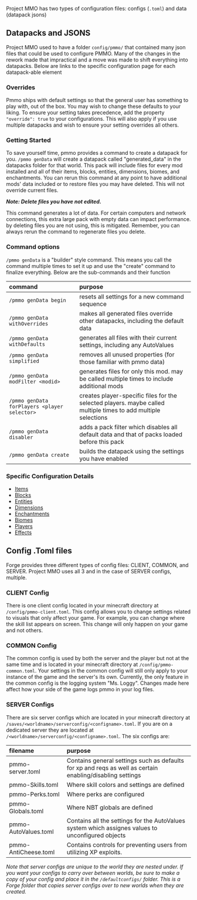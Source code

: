Project MMO has two types of configuration files: configs (`.toml`) and data (datapack jsons)

## Datapacks and JSONS
Project MMO used to have a folder `config/pmmo/` that contained many json files that could be used to configure PMMO.  Many of the changes in the rework made that impractical and a move was made to shift everything into datapacks.  Below are links to the specific configuration page for each datapack-able element

### Overrides
Pmmo ships with default settings so that the general user has something to play with, out of the box.  You may wish to change these defaults to your liking.  To ensure your setting takes precedence, add the property `"override": true` to your configurations.  This will also apply if you use multiple datapacks and wish to ensure your setting overrides all others.

### Getting Started
To save yourself time, pmmo provides a command to create a datapack for you.  `/pmmo genData` will create a datapack called "generated_data" in the datapacks folder for that world.  This pack will include files for every mod installed and all of their items, blocks, entities, dimensions, biomes, and enchantments.  You can rerun this command at any point to have additional mods' data included or to restore files you may have deleted.  This will not override current files.

***Note: Delete files you have not edited.***

This command generates a lot of data.  For certain computers and network connections, this extra large pack with empty data can impact performance.  by deleting files you are not using, this is mitigated.  Remember, you can always rerun the command to regenerate files you delete.

### Command options
`/pmmo genData` is a "builder" style command.  This means you call the command multiple times to set it up and use the "create" command to finalize everything.  Below are the sub-commands and their function

|command| purpose                                                                                                        |
|:---|:---------------------------------------------------------------------------------------------------------------|
|`/pmmo genData begin`| resets all settings for a new command sequence                                                                 |
|`/pmmo genData withOverrides`| makes all generated files override other datapacks, including the default data                                 |
|`/pmmo genData withDefaults`| generates all files with their current settings, including any AutoValues                                      |
|`/pmmo genData simplified`| removes all unused properties (for those familiar with pmmo data)                                              |
|`/pmmo genData modFilter <modid>`| generates files for only this mod.  may be called multiple times to include additional mods                    |
|`/pmmo genData forPlayers <player selector>`| creates player-specific files for the selected players. maybe called multiple times to add multiple selections |
|`/pmmo genData disabler`| adds a pack filter which disables all default data and that of packs loaded before this pack                   |
|`/pmmo genData create`| builds the datapack using the settings you have enabled                                                        |

### Specific Configuration Details
- [Items](items.md)
- [Blocks](blocks.md)
- [Entities](entities.md)
- [Dimensions](dimensions.md)
- [Enchantments](enchantments.md)
- [Biomes](biomes.md)
- [Players](players.md)
- [Effects](effects.md)

## Config .Toml files
Forge provides three different types of config files: CLIENT, COMMON, and SERVER.  Project MMO uses all 3 and in the case of SERVER configs, multiple.

### CLIENT Config
There is one client config located in your minecraft directory at `/config/pmmo-client.toml`.  This config allows you to change settings related to visuals that only affect your game.  For example, you can change where the skill list appears on screen.  This change will only happen on your game and not others.

### COMMON Config
The common config is used by both the server and the player but not at the same time and is located in your minecraft directory at `/config/pmmo-common.toml`.  Your settings in the common config will still only apply to your instance of the game and the server's its own.  Currently, the only feature in the common config is the logging system "Ms. Loggy".  Changes made here affect how your side of the game logs pmmo in your log files.

### SERVER Configs
There are six server configs which are located in your minecraft directory at `/saves/<worldname>/serverconfig/<configname>.toml`.  If you are on a dedicated server they are located at `/<worldname>/serverconfig/<configname>.toml`.  The six configs are:

|filename| purpose                                                                                                   |
|:---|:----------------------------------------------------------------------------------------------------------|
|pmmo-server.toml| Contains general settings such as defaults for xp and reqs as well as certain enabling/disabling settings |
|pmmo-Skills.toml| Where skill colors and settings are defined                                                               |
|pmmo-Perks.toml| Where perks are configured                                                                                |
|pmmo-Globals.toml| Where NBT globals are defined                                                                             |
|pmmo-AutoValues.toml| Contains all the settings for the AutoValues system which assignes values to unconfigured objects         |
|pmmo-AntiCheese.toml| Contains controls for preventing users from utilizing XP exploits.                                        |

*Note that server configs are unique to the world they are nested under.  If you want your configs to carry over between worlds, be sure to make a copy of your config and place it in the `/defaultconfigs/` folder.  This is a Forge folder that copies server configs over to new worlds when they are created.*
